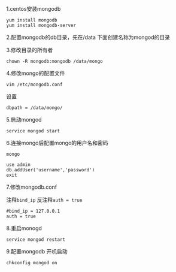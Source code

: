 1.centos安装mongodb

```
yum install mongodb
yum install mongodb-server
```


2.配置mongodb的db目录，先在/data 下面创建名称为mongod的目录

3.修改目录的所有者

```
chown -R mongodb:mongodb /data/mongo
```

4.修改mongo的配置文件

```
vim /etc/mongodb.conf
```

设置

```
dbpath = /data/mongo/
```

5.启动mongod


```
service mongod start
```

6.连接mongo后配置mongo的用户名和密码

```
mongo

use admin
db.addUser('username','password')
exit
```

7.修改mongodb.conf

注释`bind_ip`
反注释`auth = true`


```
#bind_ip = 127.0.0.1
auth = true 
```

8.重启monogd


```
service mongod restart
```

9.配置mongodb 开机启动


```
chkconfig mongod on
```
